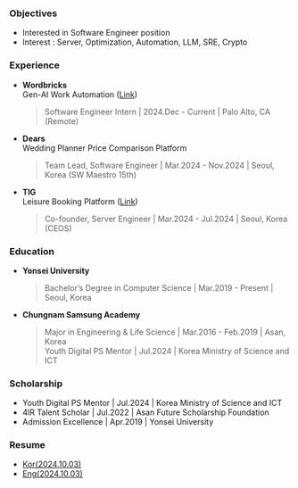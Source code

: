 ### Objectives
- Interested in Software Engineer position
- Interest : Server, Optimization, Automation, LLM, SRE, Crypto

### Experience
- **Wordbricks**  
  Gen-AI Work Automation ([Link](https://getgpt.app/))
  > Software Engineer Intern | 2024.Dec - Current | Palo Alto, CA (Remote)

- **Dears**  
  Wedding Planner Price Comparison Platform
  > Team Lead, Software Engineer | Mar.2024 - Nov.2024 | Seoul, Korea (SW Maestro 15th)
  
- **TIG**  
  Leisure Booking Platform ([Link](https://tigleisure.com/))
  > Co-founder, Server Engineer | Mar.2024 - Jul.2024 | Seoul, Korea (CEOS)

### Education

- **Yonsei University**
  > Bachelor’s Degree in Computer Science | Mar.2019 - Present | Seoul, Korea

- **Chungnam Samsung Academy**
  > Major in Engineering & Life Science | Mar.2016 - Feb.2019 | Asan, Korea  
  > Youth Digital PS Mentor | Jul.2024 | Korea Ministry of Science and ICT

### Scholarship
- Youth Digital PS Mentor | Jul.2024 | Korea Ministry of Science and ICT
- 4IR Talent Scholar | Jul.2022 | Asan Future Scholarship Foundation
- Admission Excellence | Apr.2019 | Yonsei University

### Resume
- [Kor(2024.10.03)](https://drive.google.com/file/d/1NvS8rVRtlz_9xxvaQDQD2DlUXU2VnyKr/view?usp=sharing)
- [Eng(2024.10.03)](https://drive.google.com/file/d/1R90L1219oZ6ZGnaaqhBNp6JQCY2BF3C2/view?usp=sharing)
